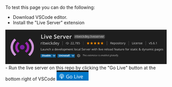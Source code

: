 To test this page you can do the following:

- Download VSCode editor.
- Install the "Live Server" extension
<img src="./images/live-server.png">
- Run the live server on this repo by clicking the "Go Live" button at the bottom right of VSCode
<img src="./images/go-live.png">
